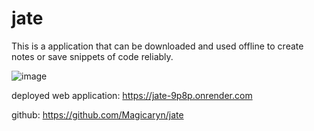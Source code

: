 # jate

This is a application that can be downloaded and used offline to create notes or save snippets of code reliably.



![image](https://github.com/Magicaryn/jate/assets/150097400/a6d52a96-513e-4ef1-973a-d918612ac813)


deployed web application: https://jate-9p8p.onrender.com

github: https://github.com/Magicaryn/jate